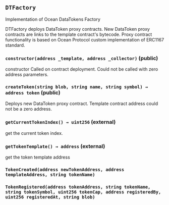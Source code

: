 ## `DTFactory`



Implementation of Ocean DataTokens Factory

DTFactory deploys DataToken proxy contracts.
New DataToken proxy contracts are links to the template contract's bytecode.
Proxy contract functionality is based on Ocean Protocol custom implementation of ERC1167 standard.


### `constructor(address _template, address _collector)` (public)



constructor
Called on contract deployment. Could not be called with zero address parameters.


### `createToken(string blob, string name, string symbol) → address token` (public)



Deploys new DataToken proxy contract.
Template contract address could not be a zero address.


### `getCurrentTokenIndex() → uint256` (external)



get the current token index.


### `getTokenTemplate() → address` (external)



get the token template address



### `TokenCreated(address newTokenAddress, address templateAddress, string tokenName)`





### `TokenRegistered(address tokenAddress, string tokenName, string tokenSymbol, uint256 tokenCap, address registeredBy, uint256 registeredAt, string blob)`





